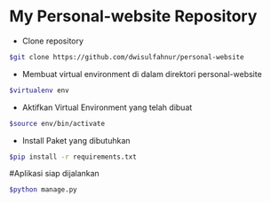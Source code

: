# My Personal-website Repository

- Clone repository
``` bash 
$git clone https://github.com/dwisulfahnur/personal-website
```

- Membuat virtual environment di dalam direktori personal-website
```bash
$virtualenv env
```

- Aktifkan Virtual Environment yang telah dibuat
```bash
$source env/bin/activate
```

- Install Paket yang dibutuhkan
```bash
$pip install -r requirements.txt
```

#Aplikasi siap dijalankan
```bash
$python manage.py
```
